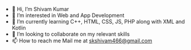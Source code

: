 - 👋 Hi, I’m Shivam Kumar
- 👀 I’m interested in Web and App Development
- 🌱 I’m currently learning C++, HTML, CSS, JS, PHP along with XML and Kotlin
- 💞️ I’m looking to collaborate on my relevant skills
- 📫 How to reach me Mail me at skshivam466@gmail.com

<!---
skshivam466/skshivam466 is a ✨ special ✨ repository because its `README.md` (this file) appears on your GitHub profile.
You can click the Preview link to take a look at your changes.
--->
